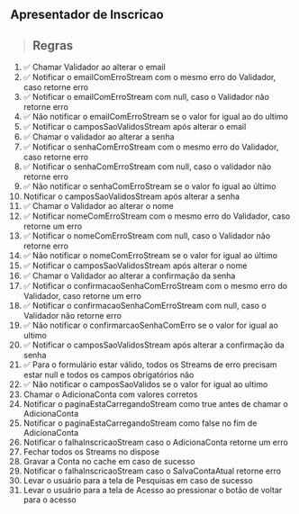 ## Apresentador de Inscricao

> ## Regras

1. ✅ Chamar Validador ao alterar o email
2. ✅ Notificar o emailComErroStream com o mesmo erro do Validador, caso retorne erro
3. ✅ Notificar o emailComErroStream com null, caso o Validador não retorne erro
4. ✅ Não notificar o emailComErroStream se o valor for igual ao do ultimo
5. ✅ Notificar o camposSaoValidosStream após alterar o email
6. ✅ Chamar o validador ao alterar a senha
7. ✅ Notificar o senhaComErroStream com o mesmo erro do Validador, caso retorne erro
8. ✅ Notificar o senhaComErroStream com null, caso o validador não retorne erro
9. ✅ Não notificar o senhaComErroStream  se o valor fo igual ao último
10. Notificar o camposSaoValidosStream após alterar a senha
11. ✅ Chamar o Validador ao alterar o nome
12. ✅ Notificar nomeComErroStream com o mesmo erro do Validador, caso retorne um erro
13. ✅ Notificar o nomeComErroStream com null, caso o Validador não retorne erro
14. ✅ Não notificar o nomeComErroStream se o valor for igual ao último
15. ✅ Notificar o camposSaoValidosStream após alterar o nome
16. ✅ Chamar o Validador ao alterar a confirmação da senha
17. ✅ Notificar o confirmacaoSenhaComErroStream com o mesmo erro do Validador, caso retorne um erro
18. ✅ Notificar o confirmacaoSenhaComErroStream com null, caso o Validador não retorne erro
19. ✅ Não notificar o confirmarcaoSenhaComErro se o valor for igual ao ultimo
20. ✅ Notificar o camposSaoValidosStream após alterar a confirmação da senha
21. ✅ Para o formulário estar válido, todos os Streams de erro precisam estar null e todos os campos obrigatórios não 
22. ✅ Não notificar o camposSaoValidos se o valor for igual ao ultimo
23. Chamar o AdicionaConta com valores corretos
24. Notificar o paginaEstaCarregandoStream como true antes de chamar o AdicionaConta
25. Notificar o paginaEstaCarregandoStream como false no fim de AdicionaConta
26. Notificar o falhaInscricaoStream caso o AdicionaConta retorne um erro
27. Fechar todos os Streams no dispose
28. Gravar a Conta no cache em caso de sucesso
29. Notificar o falhaInscricaoStream caso o SalvaContaAtual retorne erro
30. Levar o usuário para a tela de Pesquisas em caso de sucesso
31. Levar o usuário para a tela de Acesso ao pressionar o botão de voltar para o acesso